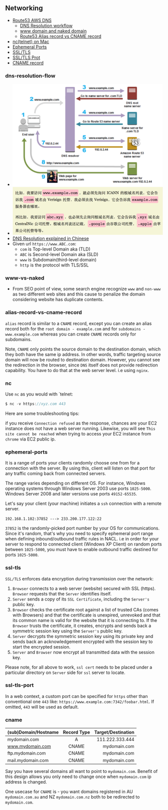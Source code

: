 ## Networking
* [Route53 AWS DNS](#dns)
  * [DNS Resolution workflow](#dns-resolution-flow)
  * [www domain and naked domain](#www-vs-naked)
  * [Route53 Alias record vs CNAME record](#alias-record-vs-cname-record)
* [nc(telnet) on Mac](#nc)
* [Ephemeral Ports](#ephemeral-ports)
* [SSL/TLS](#ssl-tls)
* [SSL/TLS Prot](#ssl-tls-port)
* [CNAME record](#cname)

### dns-resolution-flow
* ![DNS Resolution process](./dns_resolution_process.png)
* ![Root NS](./ns.png)
* [DNS Resolution explained in Chinese](https://blog.csdn.net/crazw/article/details/8986504)
* Given url `https://www.ABC.com`:
  * `com` is Top-level Domain aka (TLD)
  * `ABC` is Second-level Domain aka (SLD)
  * `www` is Subdomain(third-level domain)
  * `http` is the protocol with TLS/SSL

### www-vs-naked
* From SEO point of view, some search engine recognize `www` and `non-www` as two different web sites and this cause to penalize the domain considering website has duplicate contents.

### alias-record-vs-cname-record
`alias` record is similar to a `CNAME` record, except you can create an alias record both for the `root domain - example.com` and for `subdomains - www.example.com` whereas you can create `CNAME` records only for subdomains.

Note, `CNAME` only points the source domain to the destination domain, which they both have the same ip address. In other words, traffic targeting source domain will now be routed to destination domain. However, you cannot see the redirection in the browser, since `DNS` itself does not provide redirection capability. You have to do that at the web server level. i.e using `nginx`.

### nc
Use `nc` as you would with `telnet:
```js
$ nc -v https://xyz.com 443
```
Here are some troubleshooting tips:

if you receive `Connection refused` as the response, chances are your EC2 instance does not have a web server running.
Likewise, you will see `This site cannot be reached` when trying to access your EC2 instance from `chrome` via EC2 public ip.

### ephemeral-ports
It is a range of ports your clients randomly choose one from for a connection with the server. By using this, client will listen on that port for any traffic coming back from connected servers.

The range varies depending on different OS. For instance, Windows operating systems through Windows Server 2003 use ports `1025-5000`. Windows Server 2008 and later versions use ports `49152-65535`.

Let's say your client (your machine) initiates a `ssh` connection with a remote server.

`192.168.1.102:37852 ---> 233.200.177.122:22`

`37852` is the randomly-picked port number by your OS for communications. Since it's random, that's why you need to specify ephemeral port range when defining inbound/outbound traffic rules in NACL. i.e in order for your server to respond to connected client (Windows XP Client) on random ports between `1025-5000`, you must have to enable outbound traffic destined for ports `1025-5000`.

### ssl-tls
`SSL/TLS` enforces data encryption during transmission over the network:
1. `Browser` connects to a web server (website) secured with SSL (https). `Browser` requests that the `Server` identifies itself.
2. `Server` sends a copy of its `SSL Certificate`, including the `Server's` public key.
3. `Browser` checks the certificate root against a list of trusted CAs (comes with Browsers) and that the certificate is unexpired, unrevoked and that its common name is valid for the website that it is connecting to. If the `Browser` trusts the certificate, it creates, encrypts and sends back a symmetric session key using the `Server's` public key.
4. `Server` decrypts the symmetric session key using its private key and sends back an acknowledgement encrypted with the session key to start the encrypted session.
5. `Server` and `Browser` now encrypt all transmitted data with the session key.

Please note, for all above to work, `ssl cert` needs to be placed under a particular directory on `Server` side for `ssl` server to locate.

### ssl-tls-port

In a web context, a custom port can be specified for `https` other than conventional one `443` like:
`https://www.example.com:7342/foobar.html`. If omitted, `443` will be used as default.

### cname
| (sub)Domain/Hostname        | Record Type           | Target/Destination  |
| ------------- |:-------------:| -----:|
| mydomain.com     | A | 111.222.333.444 | mydomain.com |
| www.mydomain.com      | CNAME      |   mydomain.com |
| ftp.mydomain.com | CNAME      |    mydomain.com |
| mail.mydomain.com | CNAME | mydomain.com |

Say you have several domains all want to point to `mydomain.com`. Benefit of this design allows you only need to change once when `mydomain.com` ip address is changed.

One usecase for `CNAME` is - you want domains registered in AU `mydomain.com.au` and NZ `mydomain.com.nz` both to be redirected to `mydomain.com`.

